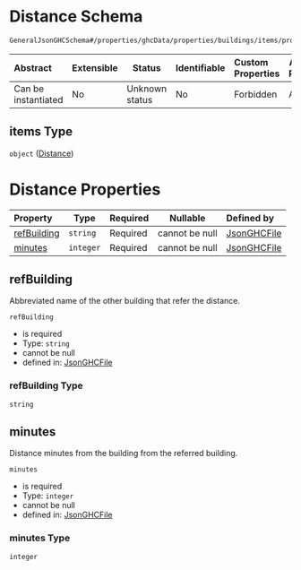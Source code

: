 # Distance Schema

```txt
GeneralJsonGHCSchema#/properties/ghcData/properties/buildings/items/properties/distances/items
```




| Abstract            | Extensible | Status         | Identifiable | Custom Properties | Additional Properties | Access Restrictions | Defined In                                                         |
| :------------------ | ---------- | -------------- | ------------ | :---------------- | --------------------- | ------------------- | ------------------------------------------------------------------ |
| Can be instantiated | No         | Unknown status | No           | Forbidden         | Allowed               | none                | [ghc.schema.json\*](../out/ghc.schema.json "open original schema") |

## items Type

`object` ([Distance](ghc-properties-ghcdata-properties-buildings-building-properties-distances-distance.md))

# Distance Properties

| Property                    | Type      | Required | Nullable       | Defined by                                                                                                                                                                                                                                          |
| :-------------------------- | --------- | -------- | -------------- | :-------------------------------------------------------------------------------------------------------------------------------------------------------------------------------------------------------------------------------------------------- |
| [refBuilding](#refbuilding) | `string`  | Required | cannot be null | [JsonGHCFile](ghc-properties-ghcdata-properties-buildings-building-properties-distances-distance-properties-refbuilding.md "GeneralJsonGHCSchema#/properties/ghcData/properties/buildings/items/properties/distances/items/properties/refBuilding") |
| [minutes](#minutes)         | `integer` | Required | cannot be null | [JsonGHCFile](ghc-properties-ghcdata-properties-buildings-building-properties-distances-distance-properties-minutes.md "GeneralJsonGHCSchema#/properties/ghcData/properties/buildings/items/properties/distances/items/properties/minutes")         |

## refBuilding

Abbreviated name of the other building that refer the distance.


`refBuilding`

-   is required
-   Type: `string`
-   cannot be null
-   defined in: [JsonGHCFile](ghc-properties-ghcdata-properties-buildings-building-properties-distances-distance-properties-refbuilding.md "GeneralJsonGHCSchema#/properties/ghcData/properties/buildings/items/properties/distances/items/properties/refBuilding")

### refBuilding Type

`string`

## minutes

Distance minutes from the building from the referred building.


`minutes`

-   is required
-   Type: `integer`
-   cannot be null
-   defined in: [JsonGHCFile](ghc-properties-ghcdata-properties-buildings-building-properties-distances-distance-properties-minutes.md "GeneralJsonGHCSchema#/properties/ghcData/properties/buildings/items/properties/distances/items/properties/minutes")

### minutes Type

`integer`
